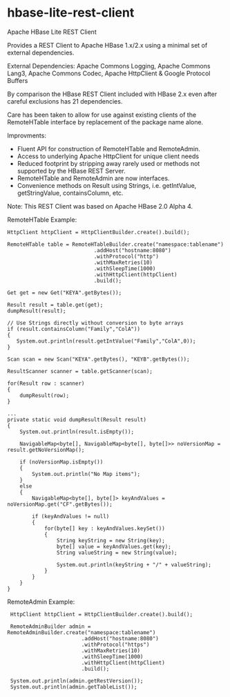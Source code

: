 # hbase-lite-rest-client
Apache HBase Lite REST Client 

Provides a REST Client to Apache HBase 1.x/2.x using a minimal set of external dependencies.

External Dependencies: Apache Commons Logging, Apache Commons Lang3, Apache Commons Codec, Apache HttpClient & Google Protocol Buffers

By comparison the HBase REST Client included with HBase 2.x even after careful exclusions has 21 dependencies.
 
Care has been taken to allow for use against existing clients of the RemoteHTable interface by replacement of the package name alone.  

Improvments:

   * Fluent API for construction of RemoteHTable and RemoteAdmin.
   * Access to underlying Apache HttpClient for unique client needs
   * Reduced footprint by stripping away rarely used or methods not supported by the HBase REST Server.
   * RemoteHTable and RemoteAdmin are now interfaces.
   * Convenience methods on Result using Strings, i.e. getIntValue, getStringValue, containsColumn, etc.
   

Note: This REST Client was based on Apache HBase 2.0 Alpha 4.
  
RemoteHTable Example:

```
HttpClient httpClient = HttpClientBuilder.create().build();
            
RemoteHTable table = RemoteHTableBuilder.create("namespace:tablename")
                            .addHost("hostname:8080")
                            .withProtocol("http")
                            .withMaxRetries(10)
                            .withSleepTime(1000)
                            .withHttpClient(httpClient)
                            .build();

Get get = new Get("KEYA".getBytes());
        
Result result = table.get(get);
dumpResult(result);

// Use Strings directly without conversion to byte arrays
if (result.containsColumn("Family","ColA")) 
{
   System.out.println(result.getIntValue("Family","ColA",0));
}

Scan scan = new Scan("KEYA".getBytes(), "KEYB".getBytes());
        
ResultScanner scanner = table.getScanner(scan);
        
for(Result row : scanner)
{
    dumpResult(row);
}

...
private static void dumpResult(Result result)
{
    System.out.println(result.isEmpty());

    NavigableMap<byte[], NavigableMap<byte[], byte[]>> noVersionMap = result.getNoVersionMap();
    
    if (noVersionMap.isEmpty())
    {
        System.out.println("No Map items");
    }
    else
    {
        NavigableMap<byte[], byte[]> keyAndValues = noVersionMap.get("CF".getBytes());
        
        if (keyAndValues != null)
        {
            for(byte[] key : keyAndValues.keySet())
            {
                String keyString = new String(key);
                byte[] value = keyAndValues.get(key);
                String valueString = new String(value);
                
                System.out.println(keyString + "/" + valueString);
            }
        }
    }
}
```

RemoteAdmin Example:

```
 HttpClient httpClient = HttpClientBuilder.create().build();
            
 RemoteAdminBuilder admin = RemoteAdminBuilder.create("namespace:tablename")
                        .addHost("hostname:8080")
                        .withProtocol("https")
                        .withMaxRetries(10)
                        .withSleepTime(1000)
                        .withHttpClient(httpClient)
                        .build();

 System.out.println(admin.getRestVersion());
 System.out.println(admin.getTableList());                      
```

